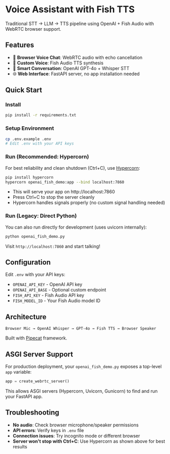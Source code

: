 # Voice Assistant with Fish TTS

Traditional STT → LLM → TTS pipeline using OpenAI + Fish Audio with WebRTC browser support.

## Features

- 🎤 **Browser Voice Chat**: WebRTC audio with echo cancellation
- 🎵 **Custom Voice**: Fish Audio TTS synthesis
- 🤖 **Smart Conversation**: OpenAI GPT-4o + Whisper STT
- 🌐 **Web Interface**: FastAPI server, no app installation needed

## Quick Start

### Install
```bash
pip install -r requirements.txt
```

### Setup Environment
```bash
cp .env.example .env
# Edit .env with your API keys
```

### Run (Recommended: Hypercorn)

For best reliability and clean shutdown (Ctrl+C), use [Hypercorn](https://pgjones.gitlab.io/hypercorn/):

```bash
pip install hypercorn
hypercorn openai_fish_demo:app --bind localhost:7860
```

- This will serve your app on http://localhost:7860
- Press Ctrl+C to stop the server cleanly
- Hypercorn handles signals properly (no custom signal handling needed)

### Run (Legacy: Direct Python)

You can also run directly for development (uses uvicorn internally):

```bash
python openai_fish_demo.py
```

Visit `http://localhost:7860` and start talking!

## Configuration

Edit `.env` with your API keys:
- `OPENAI_API_KEY` - OpenAI API key  
- `OPENAI_API_BASE` - Optional custom endpoint
- `FISH_API_KEY` - Fish Audio API key
- `FISH_MODEL_ID` - Your Fish Audio model ID

## Architecture

```
Browser Mic → OpenAI Whisper → GPT-4o → Fish TTS → Browser Speaker
```

Built with [Pipecat](https://github.com/pipecat-ai/pipecat) framework.

## ASGI Server Support

For production deployment, your `openai_fish_demo.py` exposes a top-level `app` variable:

```python
app = create_webrtc_server()
```

This allows ASGI servers (Hypercorn, Uvicorn, Gunicorn) to find and run your FastAPI app.

## Troubleshooting

- **No audio**: Check browser microphone/speaker permissions
- **API errors**: Verify keys in `.env` file
- **Connection issues**: Try incognito mode or different browser
- **Server won't stop with Ctrl+C**: Use Hypercorn as shown above for best results
